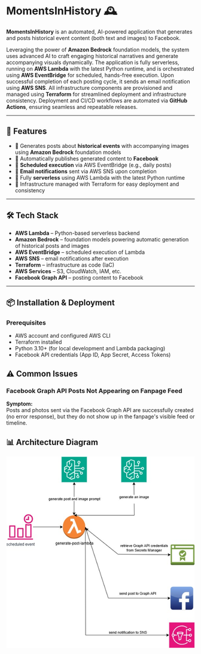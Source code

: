 # MomentsInHistory 🕰️

**MomentsInHistory** is an automated, AI-powered application that generates and posts historical event content (both text and images) to Facebook. 

Leveraging the power of **Amazon Bedrock** foundation models, the system uses advanced AI to craft engaging historical narratives and generate accompanying visuals dynamically. The application is fully serverless, running on **AWS Lambda** with the latest Python runtime, and is orchestrated using **AWS EventBridge** for scheduled, hands-free execution. Upon successful completion of each posting cycle, it sends an email notification using **AWS SNS**. All infrastructure components are provisioned and managed using **Terraform** for streamlined deployment and infrastructure consistency. Deployment and CI/CD workflows are automated via **GitHub Actions**, ensuring seamless and repeatable releases.

---

## 🚀 Features  
- 📌 Generates posts about **historical events** with accompanying images using **Amazon Bedrock** foundation models  
- 📌 Automatically publishes generated content to **Facebook**  
- 📌 **Scheduled execution** via AWS EventBridge (e.g., daily posts)  
- 📌 **Email notifications** sent via AWS SNS upon completion  
- 📌 Fully **serverless** using AWS Lambda with the latest Python runtime  
- 📌 Infrastructure managed with Terraform for easy deployment and consistency  

---

## 🛠️ Tech Stack  
- **AWS Lambda** – Python-based serverless backend  
- **Amazon Bedrock** – foundation models powering automatic generation of historical posts and images  
- **AWS EventBridge** – scheduled execution of Lambda  
- **AWS SNS** – email notifications after execution  
- **Terraform** – infrastructure as code (IaC)  
- **AWS Services** – S3, CloudWatch, IAM, etc.  
- **Facebook Graph API** – posting content to Facebook  

---

## 📦 Installation & Deployment

### Prerequisites
- AWS account and configured AWS CLI  
- Terraform installed
- Python 3.10+ (for local development and Lambda packaging)  
- Facebook API credentials (App ID, App Secret, Access Tokens)

## ⚠️ Common Issues

### Facebook Graph API Posts Not Appearing on Fanpage Feed

**Symptom:**  
Posts and photos sent via the Facebook Graph API are successfully created (no error response), but they do not show up in the fanpage's visible feed or timeline.

## 📊 Architecture Diagram
![Architecture Diagram](diagram.jpg "Architecture Diagram")